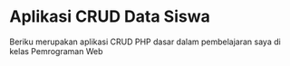 # Aplikasi CRUD Data Siswa
Beriku merupakan aplikasi CRUD PHP dasar dalam pembelajaran saya di kelas Pemrograman Web
